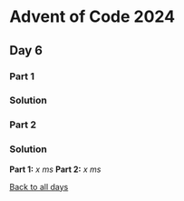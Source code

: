 # Advent of Code 2024
## Day 6
### Part 1

### Solution

### Part 2

### Solution


**Part 1:** *x ms*
**Part 2:** *x ms*  

[Back to all days](/2024)